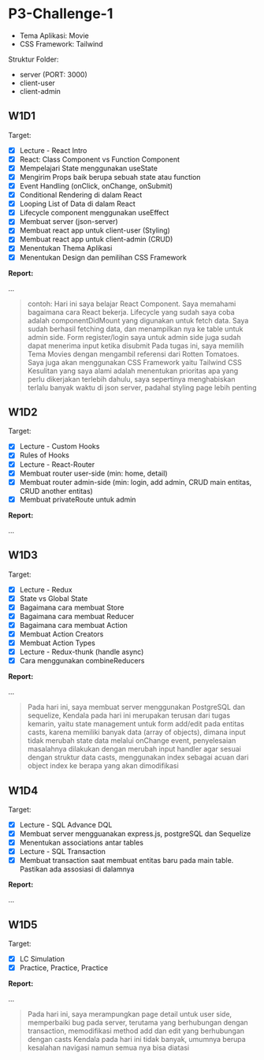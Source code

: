 # P3-Challenge-1

- Tema Aplikasi: Movie
- CSS Framework: Tailwind

Struktur Folder:

- server (PORT: 3000)
- client-user
- client-admin

## W1D1

Target:

- [x] Lecture - React Intro
- [x] React: Class Component vs Function Component
- [x] Mempelajari State menggunakan useState
- [x] Mengirim Props baik berupa sebuah state atau function
- [x] Event Handling (onClick, onChange, onSubmit)
- [x] Conditional Rendering di dalam React
- [x] Looping List of Data di dalam React
- [x] Lifecycle component menggunakan useEffect
- [x] Membuat server (json-server)
- [x] Membuat react app untuk client-user (Styling)
- [x] Membuat react app untuk client-admin (CRUD)
- [x] Menentukan Thema Aplikasi
- [x] Menentukan Design dan pemilihan CSS Framework

**Report:**

...

> contoh: Hari ini saya belajar React Component. Saya memahami bagaimana cara React bekerja. Lifecycle yang sudah saya coba adalah componentDidMount yang digunakan untuk fetch data. Saya sudah berhasil fetching data, dan menampilkan nya ke table untuk admin side. Form register/login saya untuk admin side juga sudah dapat menerima input ketika disubmit
> Pada tugas ini, saya memilih Tema Movies dengan mengambil referensi dari Rotten Tomatoes. Saya juga akan menggunakan CSS Framework yaitu Tailwind CSS
> Kesulitan yang saya alami adalah menentukan prioritas apa yang perlu dikerjakan terlebih dahulu, saya sepertinya menghabiskan terlalu banyak waktu di json server, padahal styling page lebih penting

## W1D2

Target:

- [x] Lecture - Custom Hooks
- [x] Rules of Hooks
- [x] Lecture - React-Router
- [x] Membuat router user-side (min: home, detail)
- [x] Membuat router admin-side (min: login, add admin, CRUD main entitas, CRUD another entitas)
- [x] Membuat privateRoute untuk admin

**Report:**

...

## W1D3

Target:

- [x] Lecture - Redux
- [x] State vs Global State
- [x] Bagaimana cara membuat Store
- [x] Bagaimana cara membuat Reducer
- [x] Bagaimana cara membuat Action
- [x] Membuat Action Creators
- [x] Membuat Action Types
- [x] Lecture - Redux-thunk (handle async)
- [x] Cara menggunakan combineReducers

**Report:**

...
>Pada hari ini, saya membuat server menggunakan PostgreSQL dan sequelize, 
>Kendala pada hari ini merupakan terusan dari tugas kemarin, yaitu state management untuk form add/edit pada entitas casts, karena memiliki banyak data (array of objects), dimana input tidak merubah state data melalui onChange event, penyelesaian masalahnya dilakukan dengan merubah input handler agar sesuai dengan struktur data casts, menggunakan index sebagai acuan dari object index ke berapa yang akan dimodifikasi


## W1D4

Target:

- [x] Lecture - SQL Advance DQL
- [x] Membuat server mengguanakan express.js, postgreSQL dan Sequelize
- [x] Menentukan associations antar tables
- [x] Lecture - SQL Transaction
- [x] Membuat transaction saat membuat entitas baru pada main table. Pastikan ada assosiasi di dalamnya

**Report:**

...

## W1D5

Target:

- [x] LC Simulation
- [x] Practice, Practice, Practice

**Report:**

...

>Pada hari ini, saya merampungkan page detail untuk user side, memperbaiki bug pada server, terutama yang berhubungan dengan transaction, memodifikasi method add dan edit yang berhubungan dengan casts 
>Kendala pada hari ini tidak banyak, umumnya berupa kesalahan navigasi namun semua nya bisa diatasi
